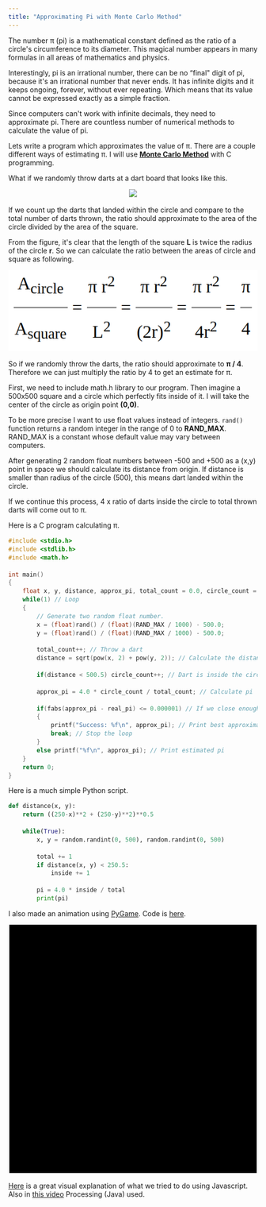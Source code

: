 ```yaml
---
title: "Approximating Pi with Monte Carlo Method"
---
```


The number &#960; (pi) is a mathematical constant defined as the ratio of a circle's circumference to its diameter. This magical number appears in many formulas in all areas of mathematics and physics.

Interestingly, pi is an irrational number, there can be no “final" digit of pi, because it's an irrational number that never ends. It has infinite digits and it keeps ongoing, forever, without ever repeating. Which means that its value cannot be expressed exactly as a simple fraction.

Since computers can't work with infinite decimals, they need to approximate pi. There are countless number of numerical methods to calculate the value of pi.

Lets write a program which approximates the value of &#960;. There are a couple different ways of estimating &#960;. I will use **[Monte Carlo Method](http://mathworld.wolfram.com/MonteCarloMethod.html)** with C programming.

What if we randomly throw darts at a dart board that looks like this.

<p align="center">
<img src="https://www.asc.ohio-state.edu/orban.14/math_coding/pi_graphical/circle_square2.png" width="300">
</p>

If we count up the darts that landed within the circle and compare to the total number of darts thrown, the ratio should approximate to the area of the circle divided by the area of the square.

From the figure, it's clear that the length of the square **L** is twice the radius of the circle **r**. So we can calculate the ratio between the areas of circle and square as following.

<p align="center">
<img src="https://github.com/enesdemirag/enesdemirag.github.io/raw/master/_posts/images/pi-calc.png">
</p>

So if we randomly throw the darts, the ratio should approximate to **&#960; / 4**. Therefore we can just multiply the ratio by 4 to get an estimate for &#960;.

First, we need to include math.h library to our program. Then imagine a 500x500 square and a circle which perfectly fits inside of it. I will take the center of the circle as origin point **(0,0)**.

To be more precise I want to use float values instead of integers. ```rand()``` function returns a random integer in the range of 0 to **RAND_MAX**. RAND_MAX is a constant whose default value may vary between computers.

After generating 2 random float numbers between -500 and +500 as a (x,y) point in space we should calculate its distance from origin. If distance is smaller than radius of the circle (500), this means dart landed within the circle.

If we continue this process, 4 x ratio of darts inside the circle to total thrown darts will come out to &#960;.

Here is a C program calculating &#960;.

```c
#include <stdio.h>
#include <stdlib.h>
#include <math.h>

int main()
{
    float x, y, distance, approx_pi, total_count = 0.0, circle_count = 0.0, real_pi = 3.141592;
    while(1) // Loop
    {
        // Generate two random float number.
        x = (float)rand() / (float)(RAND_MAX / 1000) - 500.0;
        y = (float)rand() / (float)(RAND_MAX / 1000) - 500.0;

        total_count++; // Throw a dart
        distance = sqrt(pow(x, 2) + pow(y, 2)); // Calculate the distance to origin

        if(distance < 500.5) circle_count++; // Dart is inside the circle

        approx_pi = 4.0 * circle_count / total_count; // Calculate pi

        if(fabs(approx_pi - real_pi) <= 0.000001) // If we close enough
        {
            printf("Success: %f\n", approx_pi); // Print best approximation of pi
            break; // Stop the loop
        }
        else printf("%f\n", approx_pi); // Print estimated pi
    }
    return 0;
}
```

Here is a much simple Python script.

```python
def distance(x, y):
    return ((250-x)**2 + (250-y)**2)**0.5
    
    while(True):
        x, y = random.randint(0, 500), random.randint(0, 500)
        
        total += 1
        if distance(x, y) < 250.5:
            inside += 1

        pi = 4.0 * inside / total
        print(pi)
```

I also made an animation using [PyGame](https://www.pygame.org/). Code is [here](https://github.com/enesdemirag/programming-exercises/blob/master/exercises/materials/approximating-pi/simulation.py).

<p align="center">
<img src="https://github.com/enesdemirag/enesdemirag.github.io/raw/master/_posts/images/monte-carlo.gif">
</p>

[Here](https://editor.p5js.org/ChrisOrban/sketches/ByERjxMKG) is a great visual explanation of what we tried to do using Javascript. Also in [this video](https://thecodingtrain.com/CodingChallenges/095-approximating-pi.html) Processing (Java) used.

